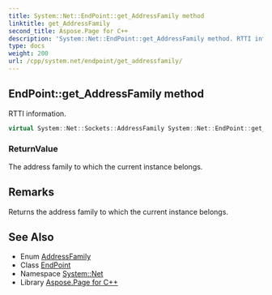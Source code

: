 ```yaml
---
title: System::Net::EndPoint::get_AddressFamily method
linktitle: get_AddressFamily
second_title: Aspose.Page for C++
description: 'System::Net::EndPoint::get_AddressFamily method. RTTI information in C++.'
type: docs
weight: 200
url: /cpp/system.net/endpoint/get_addressfamily/
---
```

## EndPoint::get_AddressFamily method


RTTI information.

```cpp
virtual System::Net::Sockets::AddressFamily System::Net::EndPoint::get_AddressFamily()
```


### ReturnValue

The address family to which the current instance belongs.
## Remarks


Returns the address family to which the current instance belongs. 
## See Also

* Enum [AddressFamily](../../../system.net.sockets/addressfamily/)
* Class [EndPoint](../)
* Namespace [System::Net](../../)
* Library [Aspose.Page for C++](../../../)
